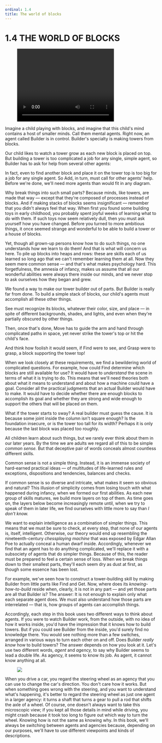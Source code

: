 ```yaml
---
ordinal: 1.4
title: The world of blocks
---
```


# 1.4 THE WORLD OF BLOCKS 

<figure><video height="240" width="320"> Your browser does not support the video tag. </video></figure>
<p>Imagine a child playing with blocks, and imagine that this child's mind contains a host of smaller minds. Call them mental agents. Right now, an agent called Builder is in control. Builder's specialty is making towers from blocks.</p>
<p>Our child likes to watch a tower grow as each new block is placed on top. But building a tower is too complicated a job for any single, simple agent, so Builder has to ask for help from several other agents:</p>
<p>In fact, even to find another block and place it on the tower top is too big for a job for any single agent. So Add, in turn, must call for other agents' help. Before we're done, we'll need more agents than would fit in any diagram.</p>
<p>Why break things into such small parts? Because minds, like towers, are made that way &mdash; except that they're composed of processes instead of blocks. And if making stacks of blocks seems insignificant &mdash; remember that you didn't always feel that way. When first you found some building toys in early childhood, you probably spent joyful weeks of learning what to do with them. If such toys now seem relatively dull, then you must ask yourself how you have changed. Before you turned to more ambitious things, it once seemed strange and wonderful to be able to build a tower or a house of blocks.</p>
<p>Yet, though all grown-up persons know how to do such things, no one understands how we learn to do them! And that is what will concern us here. To pile up blocks into heaps and rows: these are skills each of us learned so long ago that we can't remember learning them at all. Now they seem mere common sense &mdash; and that's what makes psychology hard. This forgetfulness, the amnesia of infancy, makes us assume that all our wonderful abilities were always there inside our minds, and we never stop to ask ourselves how they began and grew.</p>
<p>We found a way to make our tower builder out of parts. But Builder is really far from done. To build a simple stack of blocks, our child's agents must accomplish all these other things.</p>
<p>See must recognize its blocks, whatever their color, size, and place &mdash; in spite of different backgrounds, shades, and lights, and even when they're partially obscured by other things.</p>
<p>Then, once that's done, Move has to guide the arm and hand through complicated paths in space, yet never strike the tower's top or hit the child's face.</p>
<p>And think how foolish it would seem, if Find were to see, and Grasp were to grasp, a block supporting the tower top!</p>
<p>When we look closely at these requirements, we find a bewildering world of complicated questions. For example, how could Find determine which blocks are still available for use? It would have to <em>understand</em> the scene in terms of what it is trying to do. This means that we'll need theories both about what it means to understand and about how a machine could have a goal. Consider all the practical judgments that an actual Builder would have to make. It would have to decide whether there are enough blocks to accomplish its goal and whether they are strong and wide enough to support the others that will be placed on them.</p>
<p>What if the tower starts to sway? A real builder must guess the cause. It is because some joint inside the column isn't square enough? Is the foundation insecure, or is the tower too tall for its width? Perhaps it is only because the last block was placed too roughly.</p>
<p>All children learn about such things, but we rarely ever think about them in our later years. By the time we are adults we regard all of this to be simple <em>common sense.</em> But that deceptive pair of words conceals almost countless different skills.</p>
<p>Common sense is not a simple thing. Instead, it is an immense society of hard-earned practical ideas &mdash; of multitudes of life-learned rules and exceptions, dispositions and tendencies, balances and checks.</p>
<p>If common sense is so diverse and intricate, what makes it seem so obvious and natural? This illusion of simplicity comes from losing touch with what happened during infancy, when we formed our first abilities. As each new group of skills matures, we build more layers on top of them. As time goes on, the layers below become increasingly remote until, when we try to speak of them in later life, we find ourselves with little more to say than <em>I don't know.</em></p>
<p>We want to explain intelligence as a combination of simpler things. This means that we must be sure to check, at every step, that none of our agents is, itself, intelligent. Otherwise, our theory would end up resembling the nineteenth-century <em>chessplaying machine</em> that was exposed by Edgar Allan Poe to actually conceal a human dwarf inside. Accordingly, whenever we find that an agent has to do anything complicated, we'll replace it with a subsociety of agents that do simpler things. Because of this, the reader must be prepared to feel a certain sense of loss. When we break things down to their smallest parts, they'll each seem dry as dust at first, as though some essence has been lost.</p>
<p>For example, we've seen how to construct a tower-building skill by making Builder from little parts like Find and Get. Now, where does its <em>knowing-how-to-build</em> reside when, clearly, it is not in any part &mdash; and yet those parts are all that Builder is? The answer: It is not enough to explain only what each separate agent does. We must also understand how those parts are interrelated &mdash; that is, how groups of agents can accomplish things.</p>
<p>Accordingly, each step in this book uses two different ways to think about agents. If you were to watch Builder work, from the outside, with no idea of how it works inside, you'd have the impression that it knows how to build towers. But if you could see Builder from the inside, you'd surely find no knowledge there. You would see nothing more than a few switches, arranged in various ways to turn each other on and off. Does Builder <em>really know</em> how to build towers? The answer depends on how you look at it. Let's use two different words, <em>agent</em> and <em>agency,</em> to say why Builder seems to lead a double life. As agency, it seems to know its job. As agent, it cannot know anything at all.</p>
<figure><img src="/images/ch1/1-4.png"></img></figure>
<p>When you drive a car, you regard the steering wheel as an agency that you can use to change the car's direction. You don't care how it works. But when something goes wrong with the steering, and you want to understand what's happening, it's better to regard the steering wheel as just one agent in a larger agency: it turns a shaft that turns a gear to pull a rod that shifts the axle of a wheel. Of course, one doesn't always want to take this microscopic view; if you kept all those details in mind while driving, you might crash because it took too long to figure out which way to turn the wheel. Knowing how is not the same as knowing why. In this book, we'll always be switching between agents and agencies because, depending on our purposes, we'll have to use different viewpoints and kinds of descriptions.</p>